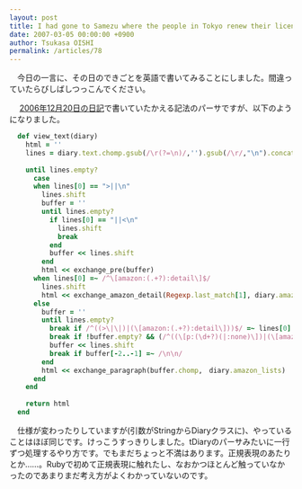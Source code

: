 ```yaml
---
layout: post
title: I had gone to Samezu where the people in Tokyo renew their licenses.
date: 2007-03-05 00:00:00 +0900
author: Tsukasa OISHI
permalink: /articles/78
---
```



　今日の一言に、その日のできごとを英語で書いてみることにしました。間違っていたらびしばしつっこんでください。  

　 [2006年12月20日の日記](/articles/date/2006/12/20)で書いていたかえる記法のパーサですが、以下のようになりました。  

```ruby  
  def view_text(diary)  
    html = ''  
    lines = diary.text.chomp.gsub(/\r(?=\n)/,'').gsub(/\r/,"\n").concat("\n").scan(/.*\n/)  
 
    until lines.empty?  
      case  
      when lines[0] == ">||\n"  
        lines.shift  
        buffer = ''  
        until lines.empty?  
          if lines[0] == "||<\n"  
            lines.shift  
            break  
          end  
          buffer << lines.shift  
        end  
        html << exchange_pre(buffer)  
      when lines[0] =~ /^\[amazon:(.+?):detail\]$/  
        lines.shift  
        html << exchange_amazon_detail(Regexp.last_match[1], diary.amazon_lists)  
      else  
        buffer = ''  
        until lines.empty?  
          break if /^((>\|\|)|(\[amazon:(.+?):detail\]))$/ =~ lines[0]  
          break if !buffer.empty? && (/^((\[p:(\d+?)(|:none)\])|(\[amazon:(.+?):image\]))$/ =~ lines[0])  
          buffer << lines.shift  
          break if buffer[-2..-1] =~ /\n\n/  
        end  
        html << exchange_paragraph(buffer.chomp,　diary.amazon_lists)  
      end  
    end  
 
    return html  
  end  
```  

　仕様が変わったりしていますが(引数がStringからDiaryクラスに)、やっていることはほぼ同じです。けっこうすっきりしました。tDiaryのパーサみたいに一行ずつ処理するやり方です。でもまだちょっと不満はあります。正規表現のあたりとか……。Rubyで初めて正規表現に触れたし、なおかつほとんど触っていなかったのであまりまだ考え方がよくわかっていないのです。  

